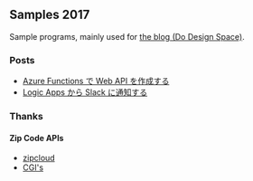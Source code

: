 ## Samples 2017
Sample programs, mainly used for [the blog (Do Design Space)](https://sakapon.wordpress.com/).

### Posts
- [Azure Functions で Web API を作成する](https://sakapon.wordpress.com/2017/05/04/azure-functions-api/)
- [Logic Apps から Slack に通知する](https://sakapon.wordpress.com/2017/05/07/logic-apps-slack/)

### Thanks
#### Zip Code APIs
- [zipcloud](http://zipcloud.ibsnet.co.jp/doc/api)
- [CGI's](http://zip.cgis.biz/)
